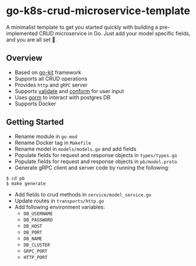 # go-k8s-crud-microservice-template

A minimalist template to get you started quickly with building a pre-implemented CRUD microservice in Go. 
Just add your model specific fields, and you are all set :rocket:.

## Overview

- Based on [go-kit](https://github.com/go-kit/kit) framework
- Supports all CRUD operations
- Provides `http` and `gRPC` server
- Supports [validate](https://github.com/go-playground/validator) and [conform](https://github.com/leebenson/conform) for user input
- Uses [gorm](https://github.com/go-gorm/gorm) to interact with postgres DB
- Supports Docker

## Getting Started

- Rename module in `go.mod`
- Rename Docker tag in `Makefile`
- Rename model in `models/models.go` and add fields
- Populate fields for request and response objects in `types/types.go`
- Populate fields for request and response objects in `pb/model.proto`
- Generate gRPC client and server code by running the following:
```shell
$ cd pb
$ make generate
```
- Add fields to crud methods in `service/model_service.go`
- Update routes in `transports/http.go`
- Add following environment variables:
  - `DB_USERNAME`
  - `DB_PASSWORD`
  - `DB_HOST`
  - `DB_PORT`
  - `DB_NAME`
  - `DB_CLUSTER`
  - `GRPC_PORT`
  - `HTTP_PORT`